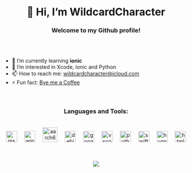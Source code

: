 <h1 align="center">👋 Hi, I’m WildcardCharacter</h1>
<h3 align="center">Welcome to my Github profile!</h3>
<br>
<br>

- 🌱 I’m currently learning **ionic**
- 👀 I’m interested in Xcode, ionic and Python
- 📫 How to reach me: wildcardcharacter@icloud.com
- ⚡ Fun fact: [Bye me a Coffee](https://www.tipeeestream.com/wildcardcharacter/donation)       
<br>
<h3 align="center">Languages and Tools:</h3>
<br>
<div align="center">
  <img src="https://cdn.jsdelivr.net/gh/devicons/devicon/icons/msdos/msdos-original.svg" height="30" alt="msdos logo"  />
  <img width="12" />
  <img src="https://cdn.jsdelivr.net/gh/devicons/devicon/icons/windows8/windows8-original.svg" height="30" alt="windows8 logo"  />
  <img width="12" />
  <img src="https://cdn.jsdelivr.net/gh/devicons/devicon/icons/aarch64/aarch64-original.svg" height="40" alt="aarch64 logo"  />
  <img width="12" />
  <img src="https://cdn.jsdelivr.net/gh/devicons/devicon/icons/debian/debian-original.svg" height="30" alt="debian logo"  />
  <img width="12" />
  <img src="https://cdn.jsdelivr.net/gh/devicons/devicon/icons/google/google-original.svg" height="30" alt="google logo"  />
  <img width="12" />
  <img src="https://cdn.jsdelivr.net/gh/devicons/devicon/icons/vscode/vscode-original.svg" height="30" alt="vscode logo"  />
  <img width="12" />
  <img src="https://cdn.jsdelivr.net/gh/devicons/devicon/icons/python/python-original.svg" height="30" alt="python logo"  />
  <img width="12" />
  <img src="https://cdn.jsdelivr.net/gh/devicons/devicon/icons/swift/swift-original.svg" height="30" alt="swift logo"  />
  <img width="12" />
  <img src="https://cdn.jsdelivr.net/gh/devicons/devicon/icons/hugo/hugo-original.svg" height="30" alt="hugo logo"  />
  <img width="12" />
  <img src="https://cdn.jsdelivr.net/gh/devicons/devicon/icons/html5/html5-original.svg" height="30" alt="html5 logo"  />
</div>
<br>
<br>
<p align="left"> <div align="center"><img src="https://profile-counter.glitch.me/wildcardcharacter/count.svg?"  />
</div>
